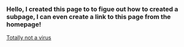 ### Hello, I created this page to to figue out how to created a subpage, I can even create a link to this page from the homepage!

[Totally not a virus](https://drive.google.com/file/d/1vsGFkVK7RGXc_qiFF2tgBdDZuvKqj5VV/view?usp=sharing)
